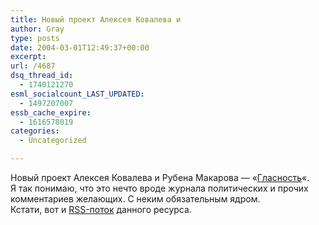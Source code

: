 ```yaml
---
title: Новый проект Алексея Ковалева и
author: Gray
type: posts
date: 2004-03-01T12:49:37+00:00
excerpt:
url: /4687
dsq_thread_id:
  - 1740121270
esml_socialcount_LAST_UPDATED:
  - 1497207007
essb_cache_expire:
  - 1616578019
categories:
  - Uncategorized

---
```








Новый проект Алексея Ковалева и Рубена Макарова &#8212; &#171;<a href="http://www.glasnost.ru/" target="_blank">Гласность</a>&#171;.  
Я так понимаю, что это нечто вроде журнала политических и прочих комментариев желающих. С неким обязательным ядром.  
Кстати, вот и <a href="http://www.glasnost.ru/xml-rss2.php" target="_blank">RSS-поток</a> данного ресурса.